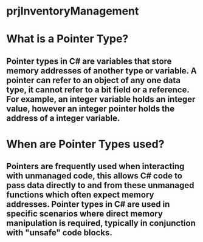 # prjInventoryManagement

# What is a Pointer Type?
## Pointer types in C# are variables that store memory addresses of another type or variable. A pointer can refer to an object of any one data type, it cannot refer to a bit field or a reference.  For example, an integer variable holds an integer value, however an integer pointer holds the address of a integer variable.

# When are Pointer Types used?
## Pointers are frequently used when interacting with unmanaged code, this allows C# code to pass data directly to and from these unmanaged functions which often expect memory addresses. Pointer types in C# are used in specific scenarios where direct memory manipulation is required, typically in conjunction with "unsafe" code blocks.
